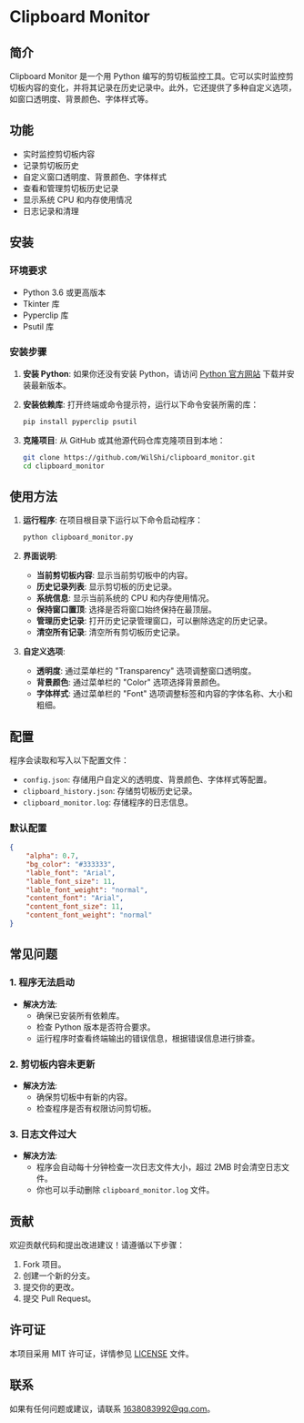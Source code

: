 # Clipboard Monitor

## 简介
Clipboard Monitor 是一个用 Python 编写的剪切板监控工具。它可以实时监控剪切板内容的变化，并将其记录在历史记录中。此外，它还提供了多种自定义选项，如窗口透明度、背景颜色、字体样式等。

## 功能
- 实时监控剪切板内容
- 记录剪切板历史
- 自定义窗口透明度、背景颜色、字体样式
- 查看和管理剪切板历史记录
- 显示系统 CPU 和内存使用情况
- 日志记录和清理

## 安装
### 环境要求
- Python 3.6 或更高版本
- Tkinter 库
- Pyperclip 库
- Psutil 库

### 安装步骤
1. **安装 Python**:
   如果你还没有安装 Python，请访问 [Python 官方网站](https://www.python.org/) 下载并安装最新版本。

2. **安装依赖库**:
   打开终端或命令提示符，运行以下命令安装所需的库：
   ```sh
   pip install pyperclip psutil
   ```

3. **克隆项目**:
   从 GitHub 或其他源代码仓库克隆项目到本地：
   ```sh
   git clone https://github.com/WilShi/clipboard_monitor.git
   cd clipboard_monitor
   ```

## 使用方法
1. **运行程序**:
   在项目根目录下运行以下命令启动程序：
   ```sh
   python clipboard_monitor.py
   ```

2. **界面说明**:
   - **当前剪切板内容**: 显示当前剪切板中的内容。
   - **历史记录列表**: 显示剪切板的历史记录。
   - **系统信息**: 显示当前系统的 CPU 和内存使用情况。
   - **保持窗口置顶**: 选择是否将窗口始终保持在最顶层。
   - **管理历史记录**: 打开历史记录管理窗口，可以删除选定的历史记录。
   - **清空所有记录**: 清空所有剪切板历史记录。

3. **自定义选项**:
   - **透明度**: 通过菜单栏的 "Transparency" 选项调整窗口透明度。
   - **背景颜色**: 通过菜单栏的 "Color" 选项选择背景颜色。
   - **字体样式**: 通过菜单栏的 "Font" 选项调整标签和内容的字体名称、大小和粗细。

## 配置
程序会读取和写入以下配置文件：
- `config.json`: 存储用户自定义的透明度、背景颜色、字体样式等配置。
- `clipboard_history.json`: 存储剪切板历史记录。
- `clipboard_monitor.log`: 存储程序的日志信息。

### 默认配置
```json
{
    "alpha": 0.7,
    "bg_color": "#333333",
    "lable_font": "Arial",
    "lable_font_size": 11,
    "lable_font_weight": "normal",
    "content_font": "Arial",
    "content_font_size": 11,
    "content_font_weight": "normal"
}
```

## 常见问题
### 1. 程序无法启动
- **解决方法**:
  - 确保已安装所有依赖库。
  - 检查 Python 版本是否符合要求。
  - 运行程序时查看终端输出的错误信息，根据错误信息进行排查。

### 2. 剪切板内容未更新
- **解决方法**:
  - 确保剪切板中有新的内容。
  - 检查程序是否有权限访问剪切板。

### 3. 日志文件过大
- **解决方法**:
  - 程序会自动每十分钟检查一次日志文件大小，超过 2MB 时会清空日志文件。
  - 你也可以手动删除 `clipboard_monitor.log` 文件。

## 贡献
欢迎贡献代码和提出改进建议！请遵循以下步骤：
1. Fork 项目。
2. 创建一个新的分支。
3. 提交你的更改。
4. 提交 Pull Request。

## 许可证
本项目采用 MIT 许可证，详情参见 [LICENSE](LICENSE) 文件。

## 联系
如果有任何问题或建议，请联系 [1638083992@qq.com](mailto:1638083992@qq.com)。
```
